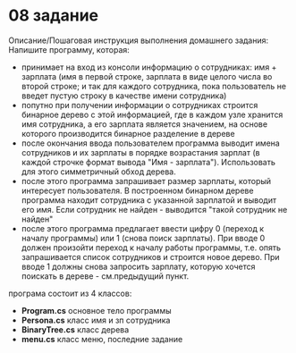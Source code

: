 # 08 задание 

Описание/Пошаговая инструкция выполнения домашнего задания:
Напишите программу, которая:

* принимает на вход из консоли информацию о сотрудниках: имя + зарплата (имя в первой строке, зарплата в виде целого числа во второй строке; и так для каждого сотрудника, пока пользователь не введет пустую строку в качестве имени сотрудника)
* попутно при получении информации о сотрудниках строится бинарное дерево с этой информацией, где в каждом узле хранится имя сотрудника, а его зарплата является значением, на основе которого производится бинарное разделение в дереве
* после окончания ввода пользователем программа выводит имена сотрудников и их зарплаты в порядке возрастания зарплат (в каждой строчке формат вывода "Имя - зарплата"). Использовать для этого симметричный обход дерева.
* после этого программа запрашивает размер зарплаты, который интересует пользователя. В построенном бинарном дереве программа находит сотрудника с указанной зарплатой и выводит его имя. Если сотрудник не найден - выводится "такой сотрудник не найден"
* после этого программа предлагает ввести цифру 0 (переход к началу программы) или 1 (снова поиск зарплаты). При вводе 0 должен произойти переход к началу работы программы, т.е. опять запрашивается список сотрудников и строится новое дерево. При вводе 1 должны снова запросить зарплату, которую хочется поискать в дереве - см.предыдущий пункт.

програма состоит из 4 классов:
* **Program.cs** основное тело программы
* **Persona.cs** класс имя и зп сотрудника
* **BinaryTree.cs** класс дерева
* **menu.cs** класс меню, последние задание 